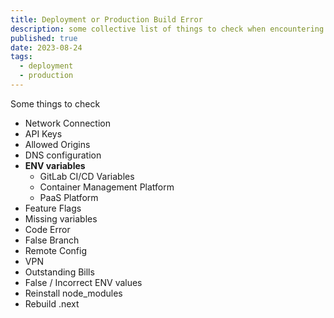 ```yaml
---
title: Deployment or Production Build Error
description: some collective list of things to check when encountering deployment or production build error
published: true
date: 2023-08-24
tags:
  - deployment
  - production
---
```


Some things to check

- Network Connection
- API Keys
- Allowed Origins
- DNS configuration
- **ENV variables**
  - GitLab CI/CD Variables
  - Container Management Platform
  - PaaS Platform
- Feature Flags
- Missing variables
- Code Error
- False Branch
- Remote Config
- VPN
- Outstanding Bills
- False / Incorrect ENV values
- Reinstall node_modules
- Rebuild .next
